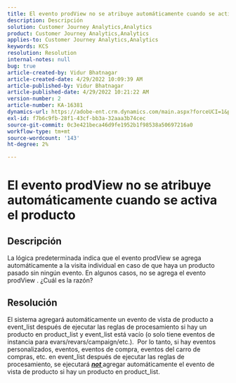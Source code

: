 ```yaml
---
title: El evento prodView no se atribuye automáticamente cuando se activa el producto
description: Descripción
solution: Customer Journey Analytics,Analytics
product: Customer Journey Analytics,Analytics
applies-to: Customer Journey Analytics,Analytics
keywords: KCS
resolution: Resolution
internal-notes: null
bug: true
article-created-by: Vidur Bhatnagar
article-created-date: 4/29/2022 10:09:39 AM
article-published-by: Vidur Bhatnagar
article-published-date: 4/29/2022 10:21:22 AM
version-number: 2
article-number: KA-16381
dynamics-url: https://adobe-ent.crm.dynamics.com/main.aspx?forceUCI=1&pagetype=entityrecord&etn=knowledgearticle&id=4e04af76-a4c7-ec11-a7b6-0022480a1de4
exl-id: f7b6c9fb-28f1-43cf-bb3a-32aaa3b74cec
source-git-commit: 0c3e421beca46d9fe1952b1f98538a50697216a0
workflow-type: tm+mt
source-wordcount: '143'
ht-degree: 2%

---
```


# El evento prodView no se atribuye automáticamente cuando se activa el producto

## Descripción


La lógica predeterminada indica que el evento prodView se agrega automáticamente a la visita individual en caso de que haya un producto pasado sin ningún evento. En algunos casos, no se agrega el evento prodView . ¿Cuál es la razón?


## Resolución


El sistema agregará automáticamente un evento de vista de producto a event_list después de ejecutar las reglas de procesamiento si hay un producto en product_list y event_list está vacío (o solo tiene eventos de instancia para evars/revars/campaign/etc.).  Por lo tanto, si hay eventos personalizados, eventos, eventos de compra, eventos del carro de compras, etc. en event_list después de ejecutar las reglas de procesamiento, se ejecutará <u><em><b>not </b></em></u>agregar automáticamente el evento de vista de producto si hay un producto en product_list.
